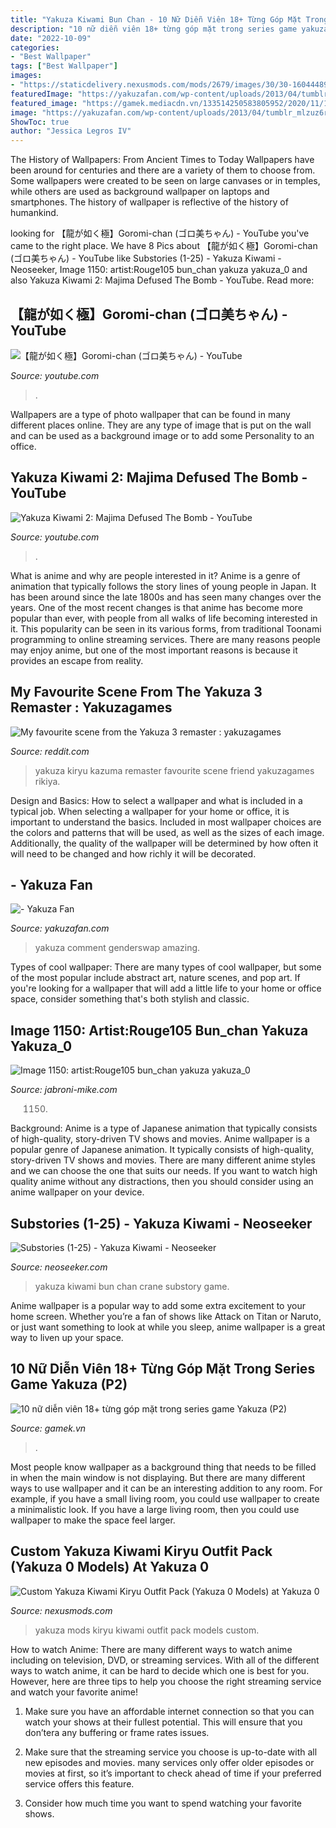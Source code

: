 ```yaml
---
title: "Yakuza Kiwami Bun Chan - 10 Nữ Diễn Viên 18+ Từng Góp Mặt Trong Series Game Yakuza (p2)"
description: "10 nữ diễn viên 18+ từng góp mặt trong series game yakuza (p2)"
date: "2022-10-09"
categories:
- "Best Wallpaper"
tags: ["Best Wallpaper"]
images:
- "https://staticdelivery.nexusmods.com/mods/2679/images/30/30-1604448949-1239151938.png"
featuredImage: "https://yakuzafan.com/wp-content/uploads/2013/04/tumblr_mlzuz6rMNq1rsl35ao1_1280.png"
featured_image: "https://gamek.mediacdn.vn/133514250583805952/2020/11/18/photo-1-16057151117021102406125.jpg"
image: "https://yakuzafan.com/wp-content/uploads/2013/04/tumblr_mlzuz6rMNq1rsl35ao1_1280.png"
ShowToc: true
author: "Jessica Legros IV"
---
```



The History of Wallpapers: From Ancient Times to Today
Wallpapers have been around for centuries and there are a variety of them to choose from. Some wallpapers were created to be seen on large canvases or in temples, while others are used as background wallpaper on laptops and smartphones. The history of wallpaper is reflective of the history of humankind.

	

		
looking for 【龍が如く極】Goromi-chan (ゴロ美ちゃん) - YouTube you've came to the right place. We have 8 Pics about 【龍が如く極】Goromi-chan (ゴロ美ちゃん) - YouTube like Substories (1-25) - Yakuza Kiwami - Neoseeker, Image 1150: artist:Rouge105 bun_chan yakuza yakuza_0 and also Yakuza Kiwami 2: Majima Defused The Bomb - YouTube. Read more:
		
    
## 【龍が如く極】Goromi-chan (ゴロ美ちゃん) - YouTube

<img loading=lazy src="https://i.ytimg.com/vi/YjuafRZE-_Q/maxresdefault.jpg" onerror="this.onerror=null;this.src='https://tse1.mm.bing.net/th?id=OIP.tONuhMnadjI4Afc9V0ytTwHaEK&amp;pid=15.1';" alt="【龍が如く極】Goromi-chan (ゴロ美ちゃん) - YouTube">

_Source: youtube.com_

>. 

	



Wallpapers are a type of photo wallpaper that can be found in many different places online. They are any type of image that is put on the wall and can be used as a background image or to add some Personality to an office.

    
## Yakuza Kiwami 2: Majima Defused The Bomb - YouTube

<img loading=lazy src="https://i.ytimg.com/vi/0fA_YX0eHfw/maxresdefault.jpg" onerror="this.onerror=null;this.src='https://tse3.mm.bing.net/th?id=OIP.noMSguChH6pw3zZEIZ2GNwHaEK&amp;pid=15.1';" alt="Yakuza Kiwami 2: Majima Defused The Bomb - YouTube">

_Source: youtube.com_

>. 

	

What is anime and why are people interested in it?
Anime is a genre of animation that typically follows the story lines of young people in Japan. It has been around since the late 1800s and has seen many changes over the years. One of the most recent changes is that anime has become more popular than ever, with people from all walks of life becoming interested in it. This popularity can be seen in its various forms, from traditional Toonami programming to online streaming services. There are many reasons people may enjoy anime, but one of the most important reasons is because it provides an escape from reality.

    
## My Favourite Scene From The Yakuza 3 Remaster : Yakuzagames

<img loading=lazy src="https://i.redd.it/l5rqof1a2zi41.jpg" onerror="this.onerror=null;this.src='https://tse4.mm.bing.net/th?id=OIP.EDgNSNWdrTWD1k9c-y3WrAHaEK&amp;pid=15.1';" alt="My favourite scene from the Yakuza 3 remaster : yakuzagames">

_Source: reddit.com_

>yakuza kiryu kazuma remaster favourite scene friend yakuzagames rikiya. 

	

Design and Basics: How to select a wallpaper and what is included in a typical job.
When selecting a wallpaper for your home or office, it is important to understand the basics. Included in most wallpaper choices are the colors and patterns that will be used, as well as the sizes of each image. Additionally, the quality of the wallpaper will be determined by how often it will need to be changed and how richly it will be decorated.

    
## - Yakuza Fan

<img loading=lazy src="https://yakuzafan.com/wp-content/uploads/2013/04/tumblr_mlzuz6rMNq1rsl35ao1_1280.png" onerror="this.onerror=null;this.src='https://tse4.mm.bing.net/th?id=OIP.RRVcFyjdzgnqjjbwVSHmVQHaC7&amp;pid=15.1';" alt="- Yakuza Fan">

_Source: yakuzafan.com_

>yakuza comment genderswap amazing. 

	

Types of cool wallpaper:
There are many types of cool wallpaper, but some of the most popular include abstract art, nature scenes, and pop art. If you're looking for a wallpaper that will add a little life to your home or office space, consider something that's both stylish and classic.

    
## Image 1150: Artist:Rouge105 Bun_chan Yakuza Yakuza_0

<img loading=lazy src="https://jabroni-mike.com/booru/index.php?q=/image/1150.jpeg" onerror="this.onerror=null;this.src='https://tse2.mm.bing.net/th?id=OIP.NsnMAPEHnh1KYO0LOYu2eQHaGE&amp;pid=15.1';" alt="Image 1150: artist:Rouge105 bun_chan yakuza yakuza_0">

_Source: jabroni-mike.com_

>1150. 

	

Background: Anime is a type of Japanese animation that typically consists of high-quality, story-driven TV shows and movies.
Anime wallpaper is a popular genre of Japanese animation. It typically consists of high-quality, story-driven TV shows and movies. There are many different anime styles and we can choose the one that suits our needs. If you want to watch high quality anime without any distractions, then you should consider using an anime wallpaper on your device.

    
## Substories (1-25) - Yakuza Kiwami - Neoseeker

<img loading=lazy src="https://cdn.staticneo.com/ew/thumb/a/a7/Substory_23_TheCraneGame1.jpg/662px-Substory_23_TheCraneGame1.jpg" onerror="this.onerror=null;this.src='https://tse4.mm.bing.net/th?id=OIP.4rclSZd2tBE_2LkCQzmPyAHaEK&amp;pid=15.1';" alt="Substories (1-25) - Yakuza Kiwami - Neoseeker">

_Source: neoseeker.com_

>yakuza kiwami bun chan crane substory game. 

	

Anime wallpaper is a popular way to add some extra excitement to your home screen. Whether you’re a fan of shows like Attack on Titan or Naruto, or just want something to look at while you sleep, anime wallpaper is a great way to liven up your space.

    
## 10 Nữ Diễn Viên 18+ Từng Góp Mặt Trong Series Game Yakuza (P2)

<img loading=lazy src="https://gamek.mediacdn.vn/133514250583805952/2020/11/18/photo-1-16057151117021102406125.jpg" onerror="this.onerror=null;this.src='https://tse3.mm.bing.net/th?id=OIP.cqsPGGZdWwaGrXFFL_YNkQHaEK&amp;pid=15.1';" alt="10 nữ diễn viên 18+ từng góp mặt trong series game Yakuza (P2)">

_Source: gamek.vn_

>. 

	

Most people know wallpaper as a background thing that needs to be filled in when the main window is not displaying. But there are many different ways to use wallpaper and it can be an interesting addition to any room. For example, if you have a small living room, you could use wallpaper to create a minimalistic look. If you have a large living room, then you could use wallpaper to make the space feel larger.

    
## Custom Yakuza Kiwami Kiryu Outfit Pack (Yakuza 0 Models) At Yakuza 0

<img loading=lazy src="https://staticdelivery.nexusmods.com/mods/2679/images/30/30-1604448949-1239151938.png" onerror="this.onerror=null;this.src='https://tse1.mm.bing.net/th?id=OIP.RZDL6u5sBmFJDjwnW0N28gHaEK&amp;pid=15.1';" alt="Custom Yakuza Kiwami Kiryu Outfit Pack (Yakuza 0 Models) at Yakuza 0">

_Source: nexusmods.com_

>yakuza mods kiryu kiwami outfit pack models custom. 

	

How to watch Anime: There are many different ways to watch anime including on television, DVD, or streaming services.
With all of the different ways to watch anime, it can be hard to decide which one is best for you. However, here are three tips to help you choose the right streaming service and watch your favorite anime!
1. Make sure you have an affordable internet connection so that you can watch your shows at their fullest potential. This will ensure that you don’tera any buffering or frame rates issues.

2. Make sure that the streaming service you choose is up-to-date with all new episodes and movies. many services only offer older episodes or movies at first, so it’s important to check ahead of time if your preferred service offers this feature.

3. Consider how much time you want to spend watching your favorite shows.

